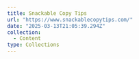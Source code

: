 ```yaml
---
title: Snackable Copy Tips
url: "https://www.snackablecopytips.com/"
date: "2025-03-13T21:05:39.294Z"
collection:
  - Content
type: Collections
---
```

